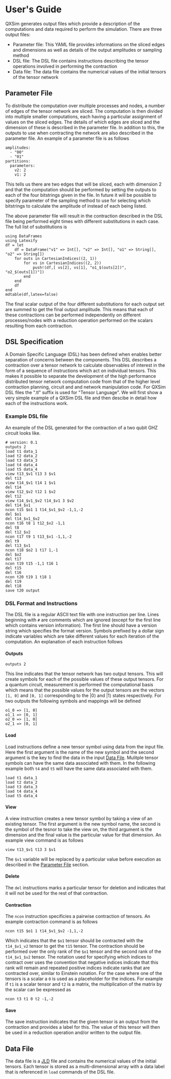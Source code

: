 # User's Guide

QXSim generates output files which provide a description of the computations and data
required to perform the simulation. There are three output files:

- Parameter file: This YAML file provides informations on the sliced edges and dimensions as well
as details of the output amplitudes or sampling method
- DSL file: The DSL file contains instructions describing the tensor operations involved in
performing the contraction
- Data file: The data file contains the numerical values of the initial tensors of the tensor
network

## Parameter File
To distribute the computation over multiple processes and nodes, a number of edges of the tensor
network are sliced. The computation is then divided into multiple smaller computations, each
having a particular assignment of values on the sliced edges. The details of which edges are sliced
and the dimension of these is described in the parameter file. In addition to this, the outputs
to use when contracting the network are also described in the parameter file. An example of a parameter
file is as follows

```
amplitudes:
  - "00"
  - "01"  
partitions:
  parameters:
    v2: 2
    v1: 2
```

This tells us there are two edges that will be sliced, each with dimension 2 and that the computation
should be performed by setting the outputs to each of the four bitstrings given in the file. In future
it will be possible to specify parameter of the sampling method to use for selecting which bitstrings
to calculate the amplitude of instead of each being listed.

The above parameter file will result in the contraction described in the DSL file being performed eight times
with different substitutions in each case. The full list of substitutions is

```@eval
using DataFrames
using Latexify
df = let
    df = DataFrame("v1" => Int[], "v2" => Int[], "o1" => String[], "o2" => String[])
    for outs in CartesianIndices((2, 1))
        for vs in CartesianIndices((2, 2))
            push!(df,[ vs[2], vs[1], "o1_$(outs[2])", "o2_$(outs[1])"])
        end
    end
    df
end
mdtable(df,latex=false)
```

The final scalar output of the four different substitutions for each output set are summed to get the
final output amplitude. This means that each of these contractions can be performed independently on
different processes/nodes with a reduction operation performed on the scalars resulting from each contraction.

## DSL Specification

A Domain Specific Language (DSL) has been defined when enables better separation 
of concerns between the components. This DSL describes a contraction over a tensor
network to calculate observables of interest in the form of a sequence of instructions
which act on individual tensors. This makes it possible to separate the development
of the high performance distributed tensor network computation code from that of the
higher level contraction planning, circuit and and network manipulation code. For QXSim
DSL files the ".tl" suffix is used for "Tensor Language". We will first show a very
simple example of a QXSim DSL file and then descibe in detail how each of the
instructions work.

### Example DSL file

An example of the DSL generated for the contraction of a two qubit GHZ circuit looks like.

```
# version: 0.1
outputs 2
load t1 data_1
load t2 data_2
load t3 data_3
load t4 data_4
load t5 data_4
view t13_$v1 t13 3 $v1
del t13
view t14_$v1 t14 1 $v1
del t14
view t12_$v2 t12 1 $v2
del t12
view t14_$v1_$v2 t14_$v1 3 $v2
del t14_$v1
ncon t15 $o1 1 t14_$v1_$v2 -1,1,-2
del $o1
del t14_$v1_$v2
ncon t16 t8 1 t12_$v2 -1,1
del t8
del t12_$v2
ncon t17 t9 1 t13_$v1 -1,1,-2
del t9
del t13_$v1
ncon t18 $o2 1 t17 1,-1
del $o2
del t17
ncon t19 t15 -1,1 t16 1
del t15
del t16
ncon t20 t19 1 t18 1
del t19
del t18
save t20 output
```

### DSL Format and Instructions

The DSL file is a regular ASCII text file with one instruction per line. Lines beginning with `#` are comments which are
ignored (except for the first line which contains version information). The first line should have a version string
which specifies the format version. Symbols prefixed by a dollar sign indicate variables which are take different values
for each iteration of the computation. An explanation of each instruction follows

#### Outputs
```
outputs 2
```

This line indicates that the tensor network has two output tensors. This will create symbols for each of the possible values of
these output tensors. For a quantum circuit, measurement is performed the computational basis which means that the possible values for the output
tensors are the vectors `[1, 0]` and `[0, 1]` corresponding to the $| 0 \rangle$ and $| 1 \rangle$ states respectively. For two outputs the following
symbols and mappings will be defined

```
o1_0 => [1, 0]
o1_1 => [0, 1]
o2_0 => [1, 0]
o2_1 => [0, 1]
```

#### Load

Load instructions define a new tensor symbol using data from the input file. Here the first argument is the
name of the new symbol and the second argument is the key to find the data in the input [Data File](@ref).
Mulitple tensor symbols can have the same data associated with them. In the following example both `t4` and `t5`
will have the same data associated with them.

```
load t1 data_1
load t2 data_2
load t3 data_3
load t4 data_4
load t5 data_4
```

#### View

A view instruction creates a new tensor symbol by taking a view of an existing tensor. The first argument is the new symbol name, the second is the symbol of the tesnor to take the view on, the third argument is the dimension and the final value is the particular value for that dimension. An example view command is as follows

```
view t13_$v1 t13 3 $v1
```

The `$v1` variable will be replaced by a particular value before execution as described in the [Parameter File](@ref) section.

#### Delete

The `del` instructions marks a particular tensor for deletion and indicates that it will not be used for the rest of that contraction.

#### Contraction

The `ncon` instruction specificies a pairwise contraction of tensors. An example contraction command is as follows

```
ncon t15 $o1 1 t14_$v1_$v2 -1,1,-2
```

Which indicates that the `$o1` tensor should be contracted with the `t14_$v1_v2` tensor to get the `t15` tensor. The contraction should be performed over the only rank of the `$o1` tensor and the second rank of the `t14_$v1_$v2` tensor. The notation used
for specifying which indices to contract over uses the convention that negative indices indicate that this rank will remain and 
repeated positive indices indicate ranks that are contracted over, similar to Einstein notation. For the case where one of the
tensors is a scalar a `0` is used as a placeholder for the indices. For example if `t1` is a scalar tensor and `t2` is a matrix,
the multiplication of the matrix by the scalar can be expressed as

```
ncon t3 t1 0 t2 -1,-2
```

#### Save

The save instruction indicates that the given tensor is an output from the contraction and provides a label for this. The
value of this tensor will then be used in a reduction operation and/or written to the output file.


## Data File

The data file is a [JLD](https://github.com/JuliaIO/JLD.jl) file and contains the numerical values of the initial tensors. Each tensor is stored as a multi-dimensional array with a data label that is referenced in `load` commands of the DSL file.
